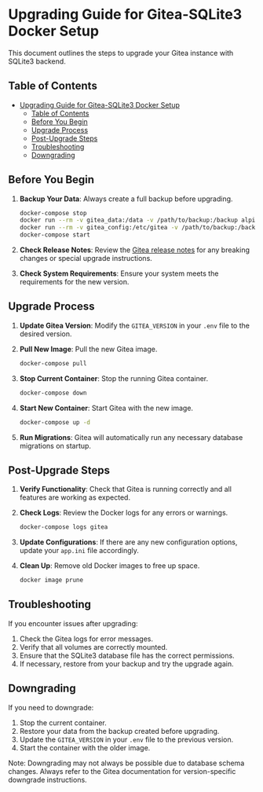 # Upgrading Guide for Gitea-SQLite3 Docker Setup

This document outlines the steps to upgrade your Gitea instance with SQLite3 backend.

## Table of Contents

- [Upgrading Guide for Gitea-SQLite3 Docker Setup](#upgrading-guide-for-gitea-sqlite3-docker-setup)
  - [Table of Contents](#table-of-contents)
  - [Before You Begin](#before-you-begin)
  - [Upgrade Process](#upgrade-process)
  - [Post-Upgrade Steps](#post-upgrade-steps)
  - [Troubleshooting](#troubleshooting)
  - [Downgrading](#downgrading)

## Before You Begin

1. **Backup Your Data**: Always create a full backup before upgrading.

   ```bash
   docker-compose stop
   docker run --rm -v gitea_data:/data -v /path/to/backup:/backup alpine tar cvzf /backup/gitea_data.tar.gz /data
   docker run --rm -v gitea_config:/etc/gitea -v /path/to/backup:/backup alpine tar cvzf /backup/gitea_config.tar.gz /etc/gitea
   docker-compose start
   ```

2. **Check Release Notes**: Review the [Gitea release notes](https://github.com/go-gitea/gitea/releases) for any breaking changes or special upgrade instructions.

3. **Check System Requirements**: Ensure your system meets the requirements for the new version.

## Upgrade Process

1. **Update Gitea Version**: Modify the `GITEA_VERSION` in your `.env` file to the desired version.

2. **Pull New Image**: Pull the new Gitea image.

   ```bash
   docker-compose pull
   ```

3. **Stop Current Container**: Stop the running Gitea container.

   ```bash
   docker-compose down
   ```

4. **Start New Container**: Start Gitea with the new image.

   ```bash
   docker-compose up -d
   ```

5. **Run Migrations**: Gitea will automatically run any necessary database migrations on startup.

## Post-Upgrade Steps

1. **Verify Functionality**: Check that Gitea is running correctly and all features are working as expected.

2. **Check Logs**: Review the Docker logs for any errors or warnings.

   ```bash
   docker-compose logs gitea
   ```

3. **Update Configurations**: If there are any new configuration options, update your `app.ini` file accordingly.

4. **Clean Up**: Remove old Docker images to free up space.

   ```bash
   docker image prune
   ```

## Troubleshooting

If you encounter issues after upgrading:

1. Check the Gitea logs for error messages.
2. Verify that all volumes are correctly mounted.
3. Ensure that the SQLite3 database file has the correct permissions.
4. If necessary, restore from your backup and try the upgrade again.

## Downgrading

If you need to downgrade:

1. Stop the current container.
2. Restore your data from the backup created before upgrading.
3. Update the `GITEA_VERSION` in your `.env` file to the previous version.
4. Start the container with the older image.

Note: Downgrading may not always be possible due to database schema changes. Always refer to the Gitea documentation for version-specific downgrade instructions.
